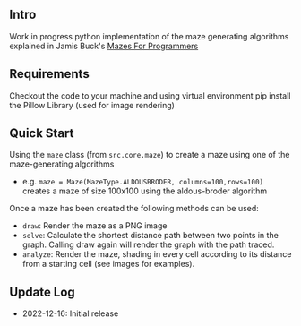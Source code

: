 ## Intro 
Work in progress python implementation of the maze generating algorithms explained in Jamis Buck's [Mazes For Programmers](https://pragprog.com/titles/jbmaze/mazes-for-programmers/)

## Requirements 
Checkout the code to your machine and using virtual environment pip install the Pillow Library (used for image rendering)

## Quick Start
Using the `maze` class (from `src.core.maze`) to create a maze using one of the maze-generating algorithms 
- e.g. `maze = Maze(MazeType.ALDOUSBRODER, columns=100,rows=100)` creates a maze of size 100x100 using the aldous-broder algorithm

Once a maze has been created the following methods can be used:
- `draw`: Render the maze as a PNG image 
- `solve`: Calculate the shortest distance path between two points in the graph. Calling draw again will render the graph with the path traced. 
- `analyze`: Render the maze, shading in every cell according to its distance from a starting cell (see images for examples). 

## Update Log 
- 2022-12-16: Initial release